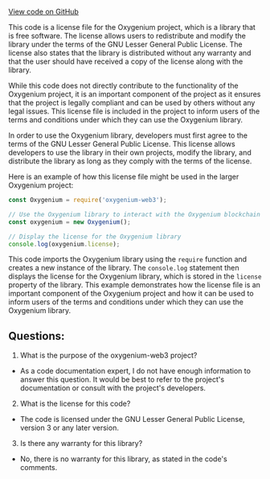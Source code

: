 [View code on GitHub](https://github.com/oxygenium-network/oxygenium-web3/packages/web3/scripts/header.js)

This code is a license file for the Oxygenium project, which is a library that is free software. The license allows users to redistribute and modify the library under the terms of the GNU Lesser General Public License. The license also states that the library is distributed without any warranty and that the user should have received a copy of the license along with the library.

While this code does not directly contribute to the functionality of the Oxygenium project, it is an important component of the project as it ensures that the project is legally compliant and can be used by others without any legal issues. This license file is included in the project to inform users of the terms and conditions under which they can use the Oxygenium library.

In order to use the Oxygenium library, developers must first agree to the terms of the GNU Lesser General Public License. This license allows developers to use the library in their own projects, modify the library, and distribute the library as long as they comply with the terms of the license.

Here is an example of how this license file might be used in the larger Oxygenium project:

```javascript
const Oxygenium = require('oxygenium-web3');

// Use the Oxygenium library to interact with the Oxygenium blockchain
const oxygenium = new Oxygenium();

// Display the license for the Oxygenium library
console.log(oxygenium.license);
```

This code imports the Oxygenium library using the `require` function and creates a new instance of the library. The `console.log` statement then displays the license for the Oxygenium library, which is stored in the `license` property of the library. This example demonstrates how the license file is an important component of the Oxygenium project and how it can be used to inform users of the terms and conditions under which they can use the Oxygenium library.
## Questions: 
 1. What is the purpose of the oxygenium-web3 project?
- As a code documentation expert, I do not have enough information to answer this question. It would be best to refer to the project's documentation or consult with the project's developers.

2. What is the license for this code?
- The code is licensed under the GNU Lesser General Public License, version 3 or any later version.

3. Is there any warranty for this library?
- No, there is no warranty for this library, as stated in the code's comments.